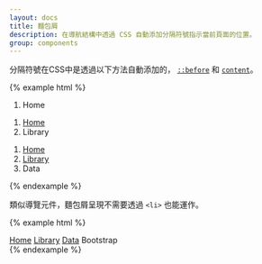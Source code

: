 ```yaml
---
layout: docs
title: 麵包屑
description: 在導航結構中透過 CSS 自動添加分隔符號指示當前頁面的位置。
group: components
---
```


分隔符號在CSS中是透過以下方法自動添加的，
 [`::before`](https://developer.mozilla.org/en-US/docs/Web/CSS/::before) 和
 [`content`](https://developer.mozilla.org/en-US/docs/Web/CSS/content)。


{% example html %}
<ol class="breadcrumb">
  <li class="breadcrumb-item active">Home</li>
</ol>
<ol class="breadcrumb">
  <li class="breadcrumb-item"><a href="#">Home</a></li>
  <li class="breadcrumb-item active">Library</li>
</ol>
<ol class="breadcrumb">
  <li class="breadcrumb-item"><a href="#">Home</a></li>
  <li class="breadcrumb-item"><a href="#">Library</a></li>
  <li class="breadcrumb-item active">Data</li>
</ol>
{% endexample %}

類似導覽元件，麵包屑呈現不需要透過 `<li>` 也能運作。

{% example html %}
<nav class="breadcrumb">
  <a class="breadcrumb-item" href="#">Home</a>
  <a class="breadcrumb-item" href="#">Library</a>
  <a class="breadcrumb-item" href="#">Data</a>
  <span class="breadcrumb-item active">Bootstrap</span>
</nav>
{% endexample %}
